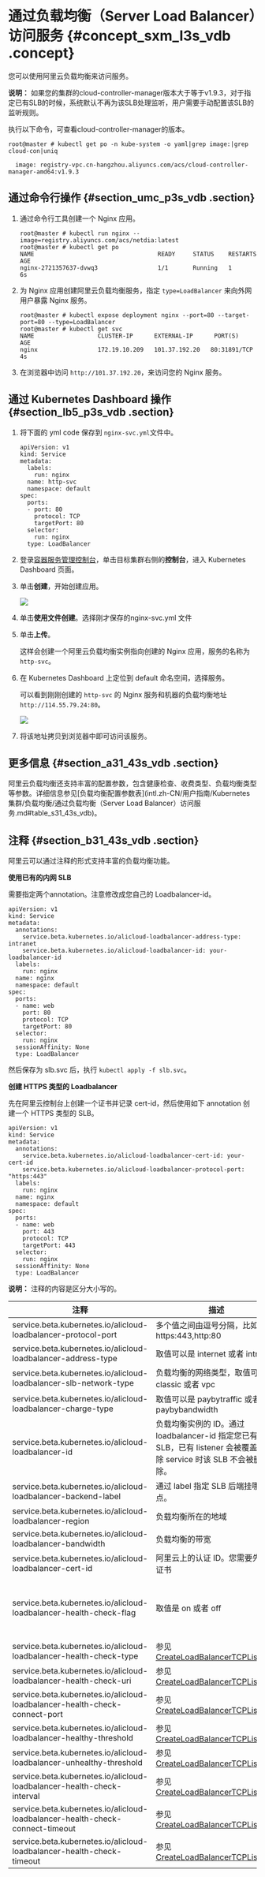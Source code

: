 # 通过负载均衡（Server Load Balancer）访问服务 {#concept_sxm_l3s_vdb .concept}

您可以使用阿里云负载均衡来访问服务。

**说明：** 如果您的集群的cloud-controller-manager版本大于等于v1.9.3，对于指定已有SLB的时候，系统默认不再为该SLB处理监听，用户需要手动配置该SLB的监听规则。

执行以下命令，可查看cloud-controller-manager的版本。

```
root@master # kubectl get po -n kube-system -o yaml|grep image:|grep cloud-con|uniq

  image: registry-vpc.cn-hangzhou.aliyuncs.com/acs/cloud-controller-manager-amd64:v1.9.3
```

## 通过命令行操作 {#section_umc_p3s_vdb .section}

1.  通过命令行工具创建一个 Nginx 应用。

    ```
    root@master # kubectl run nginx --image=registry.aliyuncs.com/acs/netdia:latest
    root@master # kubectl get po 
    NAME                                   READY     STATUS    RESTARTS   AGE
    nginx-2721357637-dvwq3                 1/1       Running   1          6s
    ```

2.  为 Nginx 应用创建阿里云负载均衡服务，指定 `type=LoadBalancer` 来向外网用户暴露 Nginx 服务。

    ```
    root@master # kubectl expose deployment nginx --port=80 --target-port=80 --type=LoadBalancer
    root@master # kubectl get svc
    NAME                  CLUSTER-IP      EXTERNAL-IP      PORT(S)                        AGE
    nginx                 172.19.10.209   101.37.192.20   80:31891/TCP                   4s
    ```

3.  在浏览器中访问 `http://101.37.192.20`，来访问您的 Nginx 服务。

## 通过 Kubernetes Dashboard 操作 {#section_lb5_p3s_vdb .section}

1.  将下面的 yml code 保存到 `nginx-svc.yml`文件中。

    ```
    apiVersion: v1
    kind: Service
    metadata:
      labels:
        run: nginx
      name: http-svc
      namespace: default
    spec:
      ports:
      - port: 80
        protocol: TCP
        targetPort: 80
      selector:
        run: nginx
      type: LoadBalancer
    ```

2.  登录[容器服务管理控制台](https://cs.console.aliyun.com)，单击目标集群右侧的**控制台**，进入 Kubernetes Dashboard 页面。
3.  单击**创建**，开始创建应用。

    ![](http://static-aliyun-doc.oss-cn-hangzhou.aliyuncs.com/assets/img/16677/15390744319066_zh-CN.png)

4.  单击**使用文件创建**。选择刚才保存的nginx-svc.yml 文件
5.  单击**上传**。

    这样会创建一个阿里云负载均衡实例指向创建的 Nginx 应用，服务的名称为 `http-svc`。

6.  在 Kubernetes Dashboard 上定位到 default 命名空间，选择服务。

    可以看到刚刚创建的 `http-svc` 的 Nginx 服务和机器的负载均衡地址 `http://114.55.79.24:80`。

    ![](http://static-aliyun-doc.oss-cn-hangzhou.aliyuncs.com/assets/img/16677/15390744319067_zh-CN.png) 

7.  将该地址拷贝到浏览器中即可访问该服务。

## 更多信息 {#section_a31_43s_vdb .section}

阿里云负载均衡还支持丰富的配置参数，包含健康检查、收费类型、负载均衡类型等参数。详细信息参见[负载均衡配置参数表](intl.zh-CN/用户指南/Kubernetes 集群/负载均衡/通过负载均衡（Server Load Balancer）访问服务.md#table_s31_43s_vdb)。

## 注释 {#section_b31_43s_vdb .section}

阿里云可以通过注释的形式支持丰富的负载均衡功能。

**使用已有的内网 SLB**

需要指定两个annotation。注意修改成您自己的 Loadbalancer-id。

```
apiVersion: v1
kind: Service
metadata:
  annotations:
    service.beta.kubernetes.io/alicloud-loadbalancer-address-type: intranet
    service.beta.kubernetes.io/alicloud-loadbalancer-id: your-loadbalancer-id
  labels:
    run: nginx
  name: nginx
  namespace: default
spec:
  ports:
  - name: web
    port: 80
    protocol: TCP
    targetPort: 80
  selector:
    run: nginx
  sessionAffinity: None
  type: LoadBalancer
```

然后保存为 slb.svc 后，执行 `kubectl apply -f slb.svc`。

**创建 HTTPS 类型的 Loadbalancer**

先在阿里云控制台上创建一个证书并记录 cert-id，然后使用如下 annotation 创建一个 HTTPS 类型的 SLB。

```
apiVersion: v1
kind: Service
metadata:
  annotations:
    service.beta.kubernetes.io/alicloud-loadbalancer-cert-id: your-cert-id
    service.beta.kubernetes.io/alicloud-loadbalancer-protocol-port: "https:443"
  labels:
    run: nginx
  name: nginx
  namespace: default
spec:
  ports:
  - name: web
    port: 443
    protocol: TCP
    targetPort: 443
  selector:
    run: nginx
  sessionAffinity: None
  type: LoadBalancer
```

**说明：** 注释的内容是区分大小写的。

|注释|描述|默认值|
|--|--|---|
|service.beta.kubernetes.io/alicloud-loadbalancer-protocol-port|多个值之间由逗号分隔，比如：https:443,http:80|无|
|service.beta.kubernetes.io/alicloud-loadbalancer-address-type|取值可以是 internet 或者 intranet|internet|
|service.beta.kubernetes.io/alicloud-loadbalancer-slb-network-type|负载均衡的网络类型，取值可以是 classic 或者 vpc|classic|
|service.beta.kubernetes.io/alicloud-loadbalancer-charge-type|取值可以是 paybytraffic 或者 paybybandwidth|paybybandwidth|
|service.beta.kubernetes.io/alicloud-loadbalancer-id|负载均衡实例的 ID。通过 loadbalancer-id 指定您已有的 SLB，已有 listener 会被覆盖， 删除 service 时该 SLB 不会被删除。|无|
|service.beta.kubernetes.io/alicloud-loadbalancer-backend-label|通过 label 指定 SLB 后端挂哪些节点。|无|
|service.beta.kubernetes.io/alicloud-loadbalancer-region|负载均衡所在的地域|无|
|service.beta.kubernetes.io/alicloud-loadbalancer-bandwidth|负载均衡的带宽|50|
|service.beta.kubernetes.io/alicloud-loadbalancer-cert-id|阿里云上的认证 ID。您需要先上传证书|“”|
|service.beta.kubernetes.io/alicloud-loadbalancer-health-check-flag|取值是 on 或者 off|默认为 off。TCP 不需要改参数。因为 TCP 默认打开健康检查，用户不可设置。|
|service.beta.kubernetes.io/alicloud-loadbalancer-health-check-type|参见[CreateLoadBalancerTCPListener](../../../../intl.zh-CN/API参考/监听/TCP监听/CreateLoadBalancerTCPListener.md#)|无|
|service.beta.kubernetes.io/alicloud-loadbalancer-health-check-uri|参见[CreateLoadBalancerTCPListener](../../../../intl.zh-CN/API参考/监听/TCP监听/CreateLoadBalancerTCPListener.md#)|无|
|service.beta.kubernetes.io/alicloud-loadbalancer-health-check-connect-port|参见[CreateLoadBalancerTCPListener](../../../../intl.zh-CN/API参考/监听/TCP监听/CreateLoadBalancerTCPListener.md#)|无|
|service.beta.kubernetes.io/alicloud-loadbalancer-healthy-threshold|参见[CreateLoadBalancerTCPListener](../../../../intl.zh-CN/API参考/监听/TCP监听/CreateLoadBalancerTCPListener.md#)|无|
|service.beta.kubernetes.io/alicloud-loadbalancer-unhealthy-threshold|参见[CreateLoadBalancerTCPListener](../../../../intl.zh-CN/API参考/监听/TCP监听/CreateLoadBalancerTCPListener.md#)|无|
|service.beta.kubernetes.io/alicloud-loadbalancer-health-check-interval|参见[CreateLoadBalancerTCPListener](../../../../intl.zh-CN/API参考/监听/TCP监听/CreateLoadBalancerTCPListener.md#)|无|
|service.beta.kubernetes.io/alicloud-loadbalancer-health-check-connect-timeout|参见[CreateLoadBalancerTCPListener](../../../../intl.zh-CN/API参考/监听/TCP监听/CreateLoadBalancerTCPListener.md#)|无|
|service.beta.kubernetes.io/alicloud-loadbalancer-health-check-timeout|参见[CreateLoadBalancerTCPListener](../../../../intl.zh-CN/API参考/监听/TCP监听/CreateLoadBalancerTCPListener.md#)|无|

